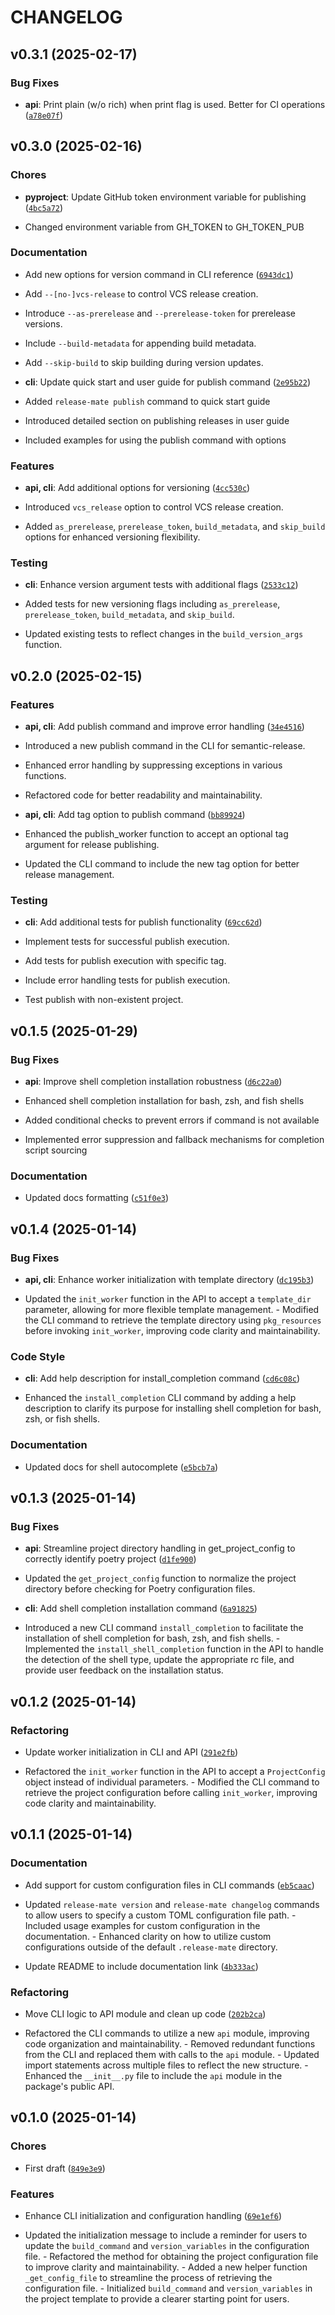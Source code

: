 # CHANGELOG


## v0.3.1 (2025-02-17)

### Bug Fixes

- **api**: Print plain (w/o rich) when print flag is used. Better for CI operations
  ([`a78e07f`](https://github.com/leninkhaidem/release-mate/commit/a78e07f9288aef0f30a89b74cce1d3cd334f55e0))


## v0.3.0 (2025-02-16)

### Chores

- **pyproject**: Update GitHub token environment variable for publishing
  ([`4bc5a72`](https://github.com/leninkhaidem/release-mate/commit/4bc5a72508ecbe66490393269d8cbf577a6bc630))

- Changed environment variable from GH_TOKEN to GH_TOKEN_PUB

### Documentation

- Add new options for version command in CLI reference
  ([`6943dc1`](https://github.com/leninkhaidem/release-mate/commit/6943dc16e33353912fba96f2edf68d19b2154ffc))

- Add `--[no-]vcs-release` to control VCS release creation.

- Introduce `--as-prerelease` and `--prerelease-token` for prerelease versions.

- Include `--build-metadata` for appending build metadata.

- Add `--skip-build` to skip building during version updates.

- **cli**: Update quick start and user guide for publish command
  ([`2e95b22`](https://github.com/leninkhaidem/release-mate/commit/2e95b222d7321a7d28a2b9e049f8cdf5f43dae9b))

- Added `release-mate publish` command to quick start guide

- Introduced detailed section on publishing releases in user guide

- Included examples for using the publish command with options

### Features

- **api, cli**: Add additional options for versioning
  ([`4cc530c`](https://github.com/leninkhaidem/release-mate/commit/4cc530ca8e8207cbaccfe498703f5892b8ef4fce))

- Introduced `vcs_release` option to control VCS release creation.

- Added `as_prerelease`, `prerelease_token`, `build_metadata`, and `skip_build` options for enhanced
  versioning flexibility.

### Testing

- **cli**: Enhance version argument tests with additional flags
  ([`2533c12`](https://github.com/leninkhaidem/release-mate/commit/2533c12794ece9447e8482ba56ce54c4ef9ccb22))

- Added tests for new versioning flags including `as_prerelease`, `prerelease_token`,
  `build_metadata`, and `skip_build`.

- Updated existing tests to reflect changes in the `build_version_args` function.


## v0.2.0 (2025-02-15)

### Features

- **api, cli**: Add publish command and improve error handling
  ([`34e4516`](https://github.com/leninkhaidem/release-mate/commit/34e4516be8970f8efb338c5ba91bf963c83b6f75))

- Introduced a new publish command in the CLI for semantic-release.

- Enhanced error handling by suppressing exceptions in various functions.

- Refactored code for better readability and maintainability.

- **api, cli**: Add tag option to publish command
  ([`bb89924`](https://github.com/leninkhaidem/release-mate/commit/bb89924af2f9ea83c2ffd1cb523adbe9f0ad016e))

- Enhanced the publish_worker function to accept an optional tag argument for release publishing.

- Updated the CLI command to include the new tag option for better release management.

### Testing

- **cli**: Add additional tests for publish functionality
  ([`69cc62d`](https://github.com/leninkhaidem/release-mate/commit/69cc62dd8ded7261a99e37ed6901990785083417))

- Implement tests for successful publish execution.

- Add tests for publish execution with specific tag.

- Include error handling tests for publish execution.

- Test publish with non-existent project.


## v0.1.5 (2025-01-29)

### Bug Fixes

- **api**: Improve shell completion installation robustness
  ([`d6c22a0`](https://github.com/leninkhaidem/release-mate/commit/d6c22a0a7494e6b9de7dc6fc9a167db0c5bdeb08))

- Enhanced shell completion installation for bash, zsh, and fish shells

- Added conditional checks to prevent errors if command is not available

- Implemented error suppression and fallback mechanisms for completion script sourcing

### Documentation

- Updated docs formatting
  ([`c51f0e3`](https://github.com/leninkhaidem/release-mate/commit/c51f0e352d48729dc30652b58954110eb0d3ea7f))


## v0.1.4 (2025-01-14)

### Bug Fixes

- **api, cli**: Enhance worker initialization with template directory
  ([`dc195b3`](https://github.com/leninkhaidem/release-mate/commit/dc195b32d78cbfd47a159fcdd36f3f010c8ac463))

- Updated the `init_worker` function in the API to accept a `template_dir` parameter, allowing for
  more flexible template management. - Modified the CLI command to retrieve the template directory
  using `pkg_resources` before invoking `init_worker`, improving code clarity and maintainability.

### Code Style

- **cli**: Add help description for install_completion command
  ([`cd6c08c`](https://github.com/leninkhaidem/release-mate/commit/cd6c08c1c19c02cb81b30c5914d85479b2be6cbb))

- Enhanced the `install_completion` CLI command by adding a help description to clarify its purpose
  for installing shell completion for bash, zsh, or fish shells.

### Documentation

- Updated docs for shell autocomplete
  ([`e5bcb7a`](https://github.com/leninkhaidem/release-mate/commit/e5bcb7a609bd97b1e153eb51d43de6db0de29f72))


## v0.1.3 (2025-01-14)

### Bug Fixes

- **api**: Streamline project directory handling in get_project_config to correctly identify poetry
  project
  ([`d1fe900`](https://github.com/leninkhaidem/release-mate/commit/d1fe900194c153a164022e7e46851cbc903f8ae9))

- Updated the `get_project_config` function to normalize the project directory before checking for
  Poetry configuration files.

- **cli**: Add shell completion installation command
  ([`6a91825`](https://github.com/leninkhaidem/release-mate/commit/6a91825cdeae041db7de903eb83b37162a7d7f2f))

- Introduced a new CLI command `install_completion` to facilitate the installation of shell
  completion for bash, zsh, and fish shells. - Implemented the `install_shell_completion` function
  in the API to handle the detection of the shell type, update the appropriate rc file, and provide
  user feedback on the installation status.


## v0.1.2 (2025-01-14)

### Refactoring

- Update worker initialization in CLI and API
  ([`291e2fb`](https://github.com/leninkhaidem/release-mate/commit/291e2fb8f6cc7f7812157ddf0a23a4a7c3a47fae))

- Refactored the `init_worker` function in the API to accept a `ProjectConfig` object instead of
  individual parameters. - Modified the CLI command to retrieve the project configuration before
  calling `init_worker`, improving code clarity and maintainability.


## v0.1.1 (2025-01-14)

### Documentation

- Add support for custom configuration files in CLI commands
  ([`eb5caac`](https://github.com/leninkhaidem/release-mate/commit/eb5caacdd62eb3ed04740f4fdb097d47f0e69b1f))

- Updated `release-mate version` and `release-mate changelog` commands to allow users to specify a
  custom TOML configuration file path. - Included usage examples for custom configuration in the
  documentation. - Enhanced clarity on how to utilize custom configurations outside of the default
  `.release-mate` directory.

- Update README to include documentation link
  ([`4b333ac`](https://github.com/leninkhaidem/release-mate/commit/4b333ac3ec8eefbaa8b4d73d0bec6cc192d656a8))

### Refactoring

- Move CLI logic to API module and clean up code
  ([`202b2ca`](https://github.com/leninkhaidem/release-mate/commit/202b2ca4571d1e404d864bc27efca22a584f7460))

- Refactored the CLI commands to utilize a new `api` module, improving code organization and
  maintainability. - Removed redundant functions from the CLI and replaced them with calls to the
  `api` module. - Updated import statements across multiple files to reflect the new structure. -
  Enhanced the `__init__.py` file to include the `api` module in the package's public API.


## v0.1.0 (2025-01-14)

### Chores

- First draft
  ([`849e3e9`](https://github.com/leninkhaidem/release-mate/commit/849e3e931df7d14c6764508efd829fa21d227b4e))

### Features

- Enhance CLI initialization and configuration handling
  ([`69e1ef6`](https://github.com/leninkhaidem/release-mate/commit/69e1ef6ea04896f704f4d8929f81fdd127f2708f))

- Updated the initialization message to include a reminder for users to update the `build_command`
  and `version_variables` in the configuration file. - Refactored the method for obtaining the
  project configuration file to improve clarity and maintainability. - Added a new helper function
  `_get_config_file` to streamline the process of retrieving the configuration file. - Initialized
  `build_command` and `version_variables` in the project template to provide a clearer starting
  point for users.
